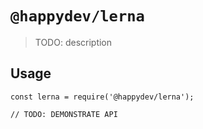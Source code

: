 # `@happydev/lerna`

> TODO: description

## Usage

```
const lerna = require('@happydev/lerna');

// TODO: DEMONSTRATE API
```
